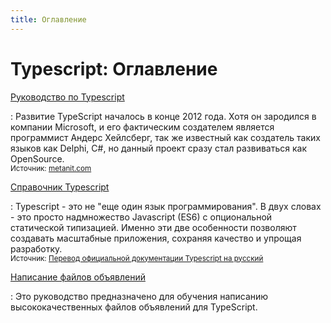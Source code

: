 ```yaml
---
title: Оглавление
---
```


# Typescript: Оглавление

[Руководство по Typescript](guide/intro/about-ts.md)

: Развитие TypeScript началось в конце 2012 года. Хотя он зародился в компании Microsoft, и его фактическим создателем является программист Андерс Хейлсберг, так же известный как создатель таких языков как Delphi, C#, но данный проект сразу стал развиваться как OpenSource.<br /><small>Источник: [metanit.com](https://metanit.com/web/typescript/1.1.php)</small>

[Справочник Typescript](handbook/basic-types.md)

: Typescript - это не "еще один язык программирования". В двух словах - это просто надмножество Javascript (ES6) с опциональной статической типизацией. Именно эти две особенности позволяют создавать масштабные приложения, сохраняя качество и упрощая разработку.<br /><small>Источник: [Перевод официальной документации Typescript на русский](http://typescript-lang.ru/docs/)</small>

[Написание файлов объявлений](declarations/introduction.md)

: Это руководство предназначено для обучения написанию высококачественных файлов объявлений для TypeScript.

